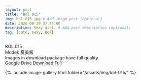 ```yaml
---
layout: post
title: "Bol 015"
img: bol-015.jpg # Add image post (optional)
date: 2020-08-19 07:45:00
description: Sexy girl. # Add post description (optional)
tag: [cute, sexy, Bol]
---
```

BOL.015  
Model: 夏美酱                                                                        
Images in download package have full quality                    
Google Drive [Download Full](http://gestyy.com/ewM6Mc)

{% include image-gallery.html folder="/assets/img/bol-015/" %}
